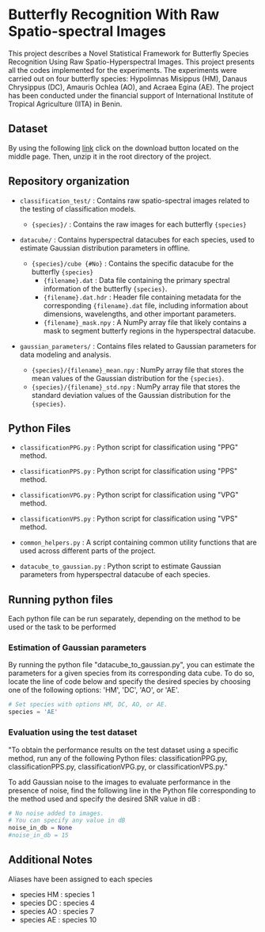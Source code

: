 
# Butterfly Recognition With Raw Spatio-spectral Images

This project describes a Novel Statistical Framework for Butterfly Species Recognition Using Raw Spatio-Hyperspectral Images. This project presents all the codes implemented for the experiments. The experiments were carried out on four butterfly species: Hypolimnas Misippus (HM), Danaus Chrysippus (DC), Amauris Ochlea (AO), and Acraea Egina (AE). The project has been conducted under the financial support of International Institute of Tropical Agriculture (IITA) in Benin.

## Dataset
By using the following [link](https://zenodo.org/records/14004272) click on the download button located on the middle page. Then, unzip it in the root directory of the project.

## Repository organization

- `classification_test/` : Contains raw spatio-spectral images related to the testing of classification models.
  - `{species}/` : Contains the raw images for each butterfly `{species}`
  
- `datacube/` : Contains hyperspectral datacubes for each species, used to estimate Gaussian distribution parameters in offline.
  - `{species}/cube {#No}` : Contains the specific datacube for the butterfly `{species}`
      - `{filename}.dat` : Data file containing the primary spectral information of the butterfly `{species}`.
      - `{filename}.dat.hdr` : Header file containing metadata for the corresponding `{filename}.dat` file, including information about dimensions, wavelengths, and other important parameters.
      - `{filename}_mask.npy` : A NumPy array file that likely contains a mask to segment butterfy regions in the hyperspectral datacube.


- `gaussian_parameters/` : Contains files related to Gaussian parameters for data modeling and analysis.
  - `{species}/{filename}_mean.npy` : NumPy array file that stores the mean values of the Gaussian distribution for the `{species}`.
  - `{species}/{filename}_std.npy` : NumPy array file that stores the standard deviation values of the Gaussian distribution for the `{species}`.

## Python Files

- `classificationPPG.py` : Python script for classification using "PPG" method.
  
- `classificationPPS.py` : Python script for classification using "PPS" method.
  
- `classificationVPG.py` : Python script for classification using "VPG" method.
  
- `classificationVPS.py` : Python script for classification using "VPS" method.

- `common_helpers.py` : A script containing common utility functions that are used across different parts of the project.

- `datacube_to_gaussian.py` : Python script to estimate Gaussian parameters from hyperspectral datacube of each species.


## Running python files

Each python file can be run separately, depending on the method to be used or the task to be performed

### Estimation of Gaussian parameters
By running the python file "datacube_to_gaussian.py", you can estimate the parameters for a given species from its corresponding data cube. To do so, locate the line of code below and specify the desired species by choosing one of the following options: 'HM', 'DC', 'AO', or 'AE'.


```python
# Set species with options HM, DC, AO, or AE.
species = 'AE' 
```


### Evaluation using the test dataset
"To obtain the performance results on the test dataset using a specific method, run any of the following Python files: classificationPPG.py, classificationPPS.py, classificationVPG.py, or classificationVPS.py."


To add Gaussian noise to the images to evaluate performance in the presence of noise, find the following line in the Python file corresponding to the method used and specify the desired SNR value in dB :

```python
# No noise added to images.
# You can specify any value in dB
noise_in_db = None
#noise_in_db = 15
```
## Additional Notes

Aliases have been assigned to each species

- species HM : species 1
- species DC : species 4
- species AO : species 7
- species AE : species 10
